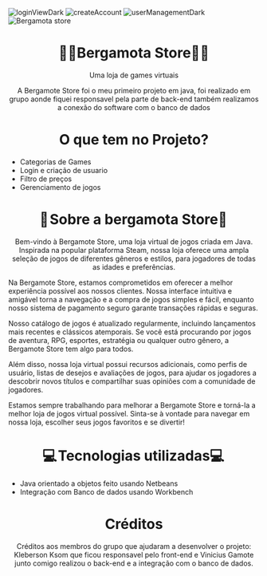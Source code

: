 ![loginViewDark](https://user-images.githubusercontent.com/104937145/229521400-59b73dd8-d235-43be-856d-fdc3af7044b0.png)
![createAccount](https://user-images.githubusercontent.com/104937145/229521405-4b98d91b-c4fd-47db-887a-80aa77d5d911.png)
![userManagementDark](https://user-images.githubusercontent.com/104937145/229521409-69e71e69-0308-4abd-be13-1609a409885c.jpeg)
![Bergamota store](https://user-images.githubusercontent.com/104937145/229521415-5769e131-dae9-4923-a08d-a1dcbc6b61bf.png)
<h1 align="center">👾🍊Bergamota Store🍊👾</h1>
<p align="center">Uma loja de games virtuais</p>
<p align="center">A Bergamote Store foi o meu primeiro projeto em java, foi realizado em grupo aonde fiquei responsavel pela parte de back-end também realizamos a conexão do software com o banco de dados</p>
<h1 align="center">O que tem no Projeto?</h1>
<ul>
  <li>Categorias de Games </li>
  <li>Login e criação de usuario</li>
  <li>Filtro de preços</li>
  <li>Gerenciamento de jogos</li>
</ul>
<h1 align="center">📕 Sobre a bergamota Store📕 </h1>
<p align="center">Bem-vindo à Bergamote Store, uma loja virtual de jogos criada em Java. Inspirada na popular plataforma Steam, nossa loja oferece uma ampla seleção de jogos de diferentes gêneros e estilos, para jogadores de todas as idades e preferências.

Na Bergamote Store, estamos comprometidos em oferecer a melhor experiência possível aos nossos clientes. Nossa interface intuitiva e amigável torna a navegação e a compra de jogos simples e fácil, enquanto nosso sistema de pagamento seguro garante transações rápidas e seguras.

Nosso catálogo de jogos é atualizado regularmente, incluindo lançamentos mais recentes e clássicos atemporais. Se você está procurando por jogos de aventura, RPG, esportes, estratégia ou qualquer outro gênero, a Bergamote Store tem algo para todos.

Além disso, nossa loja virtual possui recursos adicionais, como perfis de usuário, listas de desejos e avaliações de jogos, para ajudar os jogadores a descobrir novos títulos e compartilhar suas opiniões com a comunidade de jogadores.

Estamos sempre trabalhando para melhorar a Bergamote Store e torná-la a melhor loja de jogos virtual possível. Sinta-se à vontade para navegar em nossa loja, escolher seus jogos favoritos e se divertir!</p>

<h1 align="center">💻 Tecnologias utilizadas💻 </h1>
<ul>
  <li>Java orientado a objetos feito usando Netbeans</li>
  <li>Integração com Banco de dados usando Workbench</li>
</ul>

<h1 align="center">Créditos</h1>
<p align="center">Créditos aos membros do grupo que ajudaram a desenvolver o projeto: Kleberson Ksom que ficou responsavel pelo front-end e Vinicius Gamote junto comigo realizou o back-end e a integração com o banco de dados.</p>
